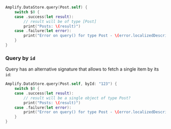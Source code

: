 ```swift
Amplify.DataStore.query(Post.self) {
    switch $0 {
    case .success(let result):
        // result will be of type [Post]
        print("Posts: \(result)")
    case .failure(let error):
        print("Error on query() for type Post - \(error.localizedDescription)")
    }
}
```

### Query by `id`

Query has an alternative signature that allows to fetch a single item by its `id`:

```swift
Amplify.DataStore.query(Post.self, byId: "123") {
    switch $0 {
    case .success(let result):
        // result will be a single object of type Post?
        print("Posts: \(result)")
    case .failure(let error):
        print("Error on query() for type Post - \(error.localizedDescription)")
    }
}
```
